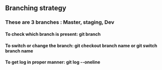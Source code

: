 ## Branching strategy

### These are 3 branches : Master, staging, Dev

#### To check which branch is present: git branch

#### To switch or change the branch: git checkout branch name or git switch branch name

#### To get log in proper manner: git log --oneline





